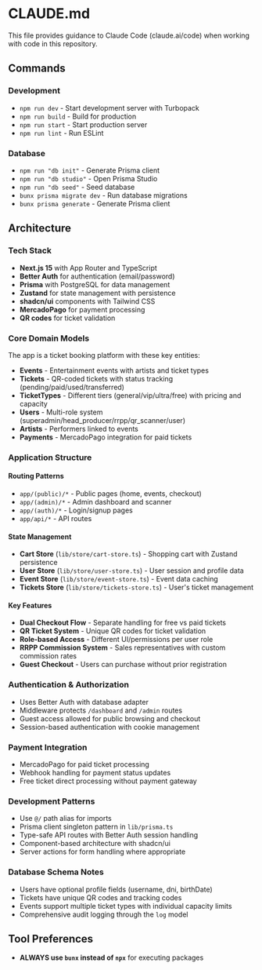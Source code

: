 # CLAUDE.md

This file provides guidance to Claude Code (claude.ai/code) when working with code in this repository.

## Commands

### Development
- `npm run dev` - Start development server with Turbopack
- `npm run build` - Build for production
- `npm run start` - Start production server
- `npm run lint` - Run ESLint

### Database
- `npm run "db init"` - Generate Prisma client
- `npm run "db studio"` - Open Prisma Studio
- `npm run "db seed"` - Seed database
- `bunx prisma migrate dev` - Run database migrations
- `bunx prisma generate` - Generate Prisma client

## Architecture

### Tech Stack
- **Next.js 15** with App Router and TypeScript
- **Better Auth** for authentication (email/password)
- **Prisma** with PostgreSQL for data management
- **Zustand** for state management with persistence
- **shadcn/ui** components with Tailwind CSS
- **MercadoPago** for payment processing
- **QR codes** for ticket validation

### Core Domain Models
The app is a ticket booking platform with these key entities:
- **Events** - Entertainment events with artists and ticket types
- **Tickets** - QR-coded tickets with status tracking (pending/paid/used/transferred)
- **TicketTypes** - Different tiers (general/vip/ultra/free) with pricing and capacity
- **Users** - Multi-role system (superadmin/head_producer/rrpp/qr_scanner/user)
- **Artists** - Performers linked to events
- **Payments** - MercadoPago integration for paid tickets

### Application Structure

#### Routing Patterns
- `app/(public)/*` - Public pages (home, events, checkout)
- `app/(admin)/*` - Admin dashboard and scanner
- `app/(auth)/*` - Login/signup pages
- `app/api/*` - API routes

#### State Management
- **Cart Store** (`lib/store/cart-store.ts`) - Shopping cart with Zustand persistence
- **User Store** (`lib/store/user-store.ts`) - User session and profile data
- **Event Store** (`lib/store/event-store.ts`) - Event data caching
- **Tickets Store** (`lib/store/tickets-store.ts`) - User's ticket management

#### Key Features
- **Dual Checkout Flow** - Separate handling for free vs paid tickets
- **QR Ticket System** - Unique QR codes for ticket validation
- **Role-based Access** - Different UI/permissions per user role
- **RRPP Commission System** - Sales representatives with custom commission rates
- **Guest Checkout** - Users can purchase without prior registration

### Authentication & Authorization
- Uses Better Auth with database adapter
- Middleware protects `/dashboard` and `/admin` routes
- Guest access allowed for public browsing and checkout
- Session-based authentication with cookie management

### Payment Integration
- MercadoPago for paid ticket processing
- Webhook handling for payment status updates
- Free ticket direct processing without payment gateway

### Development Patterns
- Use `@/` path alias for imports
- Prisma client singleton pattern in `lib/prisma.ts`
- Type-safe API routes with Better Auth session handling
- Component-based architecture with shadcn/ui
- Server actions for form handling where appropriate

### Database Schema Notes
- Users have optional profile fields (username, dni, birthDate)
- Tickets have unique QR codes and tracking codes
- Events support multiple ticket types with individual capacity limits
- Comprehensive audit logging through the `log` model

## Tool Preferences
- **ALWAYS use `bunx` instead of `npx`** for executing packages